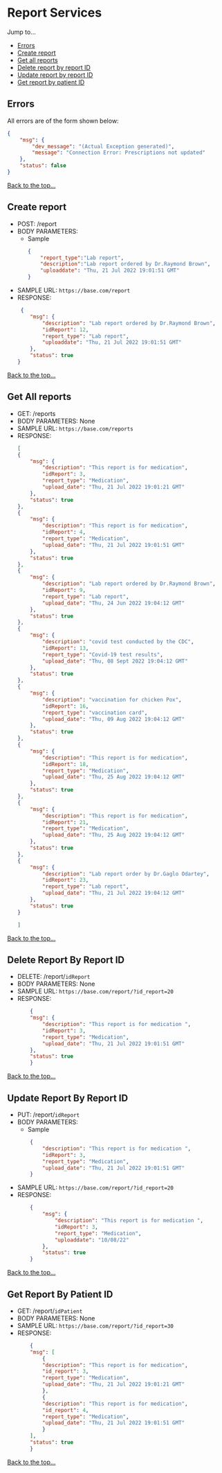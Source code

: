 # Report Services
Jump to...
- [Errors](#errors)
- [Create report](#create-report)
- [Get all reports](#get-all-reports)
- [Delete report by report ID](#delete-report-by-report-id)  
- [Update report by report ID](#update-report-by-report-id)
- [Get report by patient ID](#get-report-by-patient-id)

## Errors
All errors are of the form shown below:
```json
{
    "msg": {
        "dev_message": "(Actual Exception generated)",
        "message": "Connection Error: Prescriptions not updated"
    },
    "status": false
}
```
[Back to the top...](#report-services)

## Create report
- POST: /report
- BODY PARAMETERS:
    - Sample
        ```json
        {
            "report_type":"Lab report",
            "description":"Lab report ordered by Dr.Raymond Brown",
            "uploaddate": "Thu, 21 Jul 2022 19:01:51 GMT"
        }
        ```
- SAMPLE URL: `https://base.com/report`
- RESPONSE:
    ```json
     {
        "msg": {
            "description": "Lab report ordered by Dr.Raymond Brown",
            "idReport": 12,
            "report_type": "Lab report",
	        "uploaddate": "Thu, 21 Jul 2022 19:01:51 GMT"
        },
        "status": true
    }
    ```
[Back to the top...](#report-services)


## Get All reports
- GET: /reports
- BODY PARAMETERS: None
- SAMPLE URL: `https://base.com/reports`
- RESPONSE:
    ```json
    [
    {
        "msg": {
            "description": "This report is for medication",
            "idReport": 3,
            "report_type": "Medication",
            "upload_date": "Thu, 21 Jul 2022 19:01:21 GMT"
        },
        "status": true
    },
    {
        "msg": {
            "description": "This report is for medication",
            "idReport": 4,
            "report_type": "Medication",
            "upload_date": "Thu, 21 Jul 2022 19:01:51 GMT"
        },
        "status": true
    },
    {
        "msg": {
            "description": "Lab report ordered by Dr.Raymond Brown",
            "idReport": 9,
            "report_type": "Lab report",
            "upload_date": "Thu, 24 Jun 2022 19:04:12 GMT"
        },
        "status": true
    },
    {
        "msg": {
            "description": "covid test conducted by the CDC",
            "idReport": 13,
            "report_type": "Covid-19 test results",
            "upload_date": "Thu, 08 Sept 2022 19:04:12 GMT"
        },
        "status": true
    },
    {
        "msg": {
            "description": "vaccination for chicken Pox",
            "idReport": 16,
            "report_type": "vaccination card",
            "upload_date": "Thu, 09 Aug 2022 19:04:12 GMT"
        },
        "status": true
    },
    {
        "msg": {
            "description": "This report is for medication",
            "idReport": 18,
            "report_type": "Medication",
            "upload_date": "Thu, 25 Aug 2022 19:04:12 GMT"
        },
        "status": true
    },
    {
        "msg": {
            "description": "This report is for medication",
            "idReport": 21,
            "report_type": "Medication",
            "upload_date": "Thu, 25 Aug 2022 19:04:12 GMT"
        },
        "status": true
    },
    {
        "msg": {
            "description": "Lab report order by Dr.Gaglo Odartey",
            "idReport": 23,
            "report_type": "Lab report",
            "upload_date": "Thu, 21 Jul 2022 19:04:12 GMT"
        },
        "status": true
    }
    
    ]
    ```
[Back to the top...](#report-services)



## Delete Report By Report ID
- DELETE: /report/`idReport`
- BODY PARAMETERS: None
- SAMPLE URL: `https://base.com/report/?id_report=20`
- RESPONSE:
    ```json
        {
        "msg": {
            "description": "This report is for medication ",
            "idReport": 3,
            "report_type": "Medication",
            "upload_date": "Thu, 21 Jul 2022 19:01:51 GMT"
        },
        "status": true
        }
    ```	
[Back to the top...](#report-services)

## Update Report By Report ID
- PUT: /report/`idReport`
- BODY PARAMETERS:
    - Sample
    ```json
        {
            "description": "This report is for medication ",
            "idReport": 3,
            "report_type": "Medication",
            "upload_date": "Thu, 21 Jul 2022 19:01:51 GMT"
        }
    ```
- SAMPLE URL: `https://base.com/report/?id_report=20`
- RESPONSE:
    ```json
        {
            "msg": {
                "description": "This report is for medication ",
                "idReport": 3,
                "report_type": "Medication",
                "uploaddate": "10/08/22"
            },
            "status": true
        }
    ```
[Back to the top...](#report-services)


## Get Report By Patient ID
- GET: /report/`idPatient`
- BODY PARAMETERS: None
- SAMPLE URL: `https://base.com/report/?id_report=30`
- RESPONSE:
    ```json
        {
        "msg": [
            {
            "description": "This report is for medication",
            "id_report": 3,
            "report_type": "Medication",
            "upload_date": "Thu, 21 Jul 2022 19:01:21 GMT"
            },
            {
            "description": "This report is for medication",
            "id_report": 4,
            "report_type": "Medication",
            "upload_date": "Thu, 21 Jul 2022 19:01:51 GMT"
            }
        ],
        "status": true
        }
    ```
[Back to the top...](#report-services)
